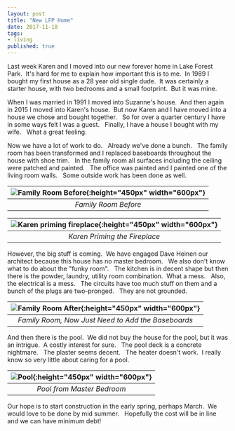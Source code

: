 ```yaml
---
layout: post
title: "New LFP Home"
date: 2017-11-18
tags:
- living
published: true
---
```


Last week Karen and I moved into our new forever home in Lake Forest Park.  &nbsp;It's hard for me to explain how important this is to me.  &nbsp;In 1989 I bought my first house as a 28 year old single dude. &nbsp;It was certainly a starter house, with two bedrooms and a small footprint. &nbsp;But it was mine.

When I was married in 1991 I moved into Suzanne's house. &nbsp;And then again in 2015 I moved into Karen's house. &nbsp;But now Karen and I have moved into a house we chose and bought together.  &nbsp; So for over a quarter century I have in some ways felt I was a guest.  &nbsp; Finally, I have a house I bought with my wife.  &nbsp; What a great feeling.

Now we have a lot of work to do.  &nbsp; Already we've done a bunch.  &nbsp; The family room has been transformed and I replaced baseboards throughout the house with shoe trim. &nbsp;  In the family room all surfaces including the ceiling were patched and painted.  &nbsp; The office was painted and I painted one of the living room walls.   &nbsp; Some outside work has been done as well.

| ![Family Room Before ](https://user-images.githubusercontent.com/19477681/41931990-9629b142-7934-11e8-9b0b-494bfb3ccacd.JPG){:height="450px" width="600px"} |
|:-:|
| *Family Room Before* |

| ![Karen priming fireplace ](https://user-images.githubusercontent.com/19477681/41932064-cb4e5f1c-7934-11e8-8db3-c32f69d3063b.JPG){:height="450px" width="600px"} |
|:-:|
| *Karen Priming the Fireplace* |

However, the big stuff is coming. &nbsp;We have engaged Dave Heinen our architect because this house has no master bedroom.  &nbsp; We also don't know what to do about the "funky room".  &nbsp; The kitchen is in decent shape but then there is the powder, laundry, utility room combination. &nbsp;What a mess. &nbsp; Also, the electrical is a mess.  &nbsp; The circuits have too much stuff on them and a bunch of the plugs are two-pronged.  &nbsp; They are not grounded.

| ![Family Room After ](https://user-images.githubusercontent.com/19477681/41932107-f2b810f2-7934-11e8-998b-43e75ca5c128.JPG){:height="450px" width="600px"} |
|:-:|
| *Family Room, Now Just Need to Add the Baseboards* |

And then there is the pool. &nbsp;We did not buy the house for the pool, but it was an intrigue.  &nbsp;A costly interest for sure.  &nbsp; The pool deck is a concrete nightmare.  &nbsp; The plaster seems decent.  &nbsp; The heater doesn't work.   &nbsp;I really know so very little about caring for a pool.

| ![Pool ](https://user-images.githubusercontent.com/19477681/41933681-6cc9cbd4-7939-11e8-97b0-aa38d0491fae.JPG){:height="450px" width="600px"} |
|:-:|
| *Pool from Master Bedroom* |

Our hope is to start construction in the early spring, perhaps March.  &nbsp;We would love to be done by mid summer.  &nbsp; Hopefully the cost will be in line and we can have minimum debt!
